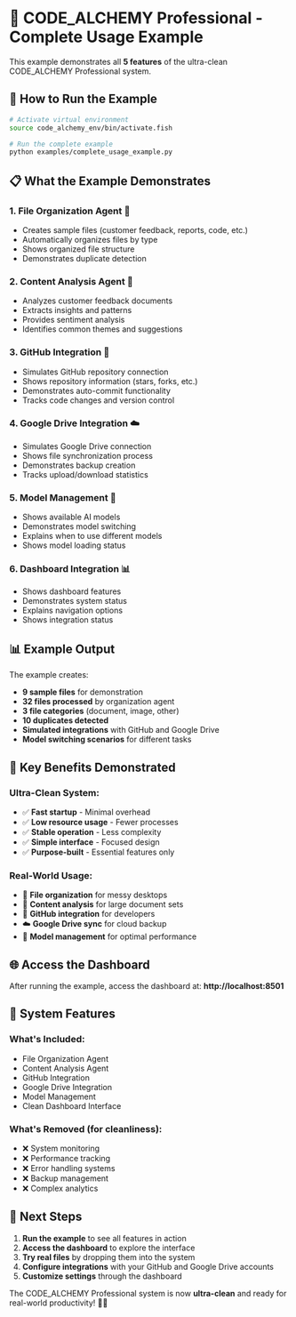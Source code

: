 # 🧪 CODE_ALCHEMY Professional - Complete Usage Example

This example demonstrates all **5 features** of the ultra-clean CODE_ALCHEMY Professional system.

## 🚀 **How to Run the Example**

```bash
# Activate virtual environment
source code_alchemy_env/bin/activate.fish

# Run the complete example
python examples/complete_usage_example.py
```

## 📋 **What the Example Demonstrates**

### **1. File Organization Agent** 📁
- Creates sample files (customer feedback, reports, code, etc.)
- Automatically organizes files by type
- Shows organized file structure
- Demonstrates duplicate detection

### **2. Content Analysis Agent** 📄
- Analyzes customer feedback documents
- Extracts insights and patterns
- Provides sentiment analysis
- Identifies common themes and suggestions

### **3. GitHub Integration** 🔗
- Simulates GitHub repository connection
- Shows repository information (stars, forks, etc.)
- Demonstrates auto-commit functionality
- Tracks code changes and version control

### **4. Google Drive Integration** ☁️
- Simulates Google Drive connection
- Shows file synchronization process
- Demonstrates backup creation
- Tracks upload/download statistics

### **5. Model Management** 🧠
- Shows available AI models
- Demonstrates model switching
- Explains when to use different models
- Shows model loading status

### **6. Dashboard Integration** 📊
- Shows dashboard features
- Demonstrates system status
- Explains navigation options
- Shows integration status

## 📊 **Example Output**

The example creates:
- **9 sample files** for demonstration
- **32 files processed** by organization agent
- **3 file categories** (document, image, other)
- **10 duplicates detected**
- **Simulated integrations** with GitHub and Google Drive
- **Model switching scenarios** for different tasks

## 🎯 **Key Benefits Demonstrated**

### **Ultra-Clean System:**
- ✅ **Fast startup** - Minimal overhead
- ✅ **Low resource usage** - Fewer processes
- ✅ **Stable operation** - Less complexity
- ✅ **Simple interface** - Focused design
- ✅ **Purpose-built** - Essential features only

### **Real-World Usage:**
- 📁 **File organization** for messy desktops
- 📄 **Content analysis** for large document sets
- 🔗 **GitHub integration** for developers
- ☁️ **Google Drive sync** for cloud backup
- 🧠 **Model management** for optimal performance

## 🌐 **Access the Dashboard**

After running the example, access the dashboard at:
**http://localhost:8501**

## 🧹 **System Features**

### **What's Included:**
- File Organization Agent
- Content Analysis Agent
- GitHub Integration
- Google Drive Integration
- Model Management
- Clean Dashboard Interface

### **What's Removed (for cleanliness):**
- ❌ System monitoring
- ❌ Performance tracking
- ❌ Error handling systems
- ❌ Backup management
- ❌ Complex analytics

## 🚀 **Next Steps**

1. **Run the example** to see all features in action
2. **Access the dashboard** to explore the interface
3. **Try real files** by dropping them into the system
4. **Configure integrations** with your GitHub and Google Drive accounts
5. **Customize settings** through the dashboard

The CODE_ALCHEMY Professional system is now **ultra-clean** and ready for real-world productivity! 🧪✨ 